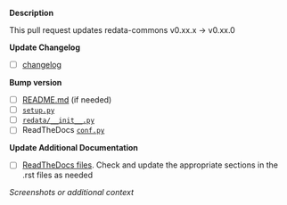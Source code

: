 **Description**
<!-- Do not push the release tag until this PR is merged -->
This pull request updates redata-commons v0.xx.x -> v0.xx.0

**Update Changelog**
<!-- List changes: be brief, use imperative mood or simple noun phrases and add linked issues -->
<!-- Examples: Improve verbosity of log messages #103 | GitHub actions for CI #105 -->

- [ ] [changelog](../../CHANGELOG.md) <!-- update changelog here -->

**Bump version**

- [ ] [README.md](../../README.md) (if needed)
- [ ] [`setup.py`](../../setup.py)
- [ ] [`redata/__init__.py`](../../redata/__init__.py)
- [ ] ReadTheDocs [`conf.py`](../../docs/source/conf.py)

**Update Additional Documentation**
- [ ] [ReadTheDocs files](../../docs/source/). Check and update the appropriate sections in the .rst files as needed

*Screenshots or additional context*
<!-- Add any other context about this release. -->
